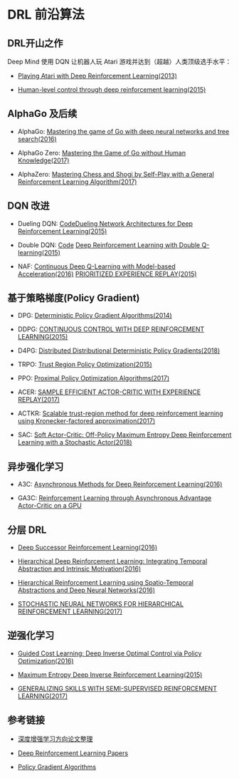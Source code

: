 # DRL 前沿算法

## DRL开山之作
Deep Mind 使用 DQN 让机器人玩 Atari 游戏并达到（超越）人类顶级选手水平：

+ [Playing Atari with Deep Reinforcement Learning(2013)](https://arxiv.org/pdf/1312.5602.pdf)

+ [Human-level control through deep reinforcement learning(2015)](https://daiwk.github.io/assets/dqn.pdf)

## AlphaGo 及后续

+ AlphaGo: [Mastering the game of Go with deep neural networks and tree search(2016)](https://storage.googleapis.com/deepmind-media/alphago/AlphaGoNaturePaper.pdf)

+ AlphaGo Zero: [Mastering the Game of Go without Human Knowledge(2017)](http://discovery.ucl.ac.uk/10045895/1/agz_unformatted_nature.pdf)

+ AlphaZero: [Mastering Chess and Shogi by Self-Play with a General Reinforcement Learning Algorithm(2017)](https://arxiv.org/pdf/1712.01815.pdf)

## DQN 改进
+ Dueling DQN: [Code](https://github.com/NeuronDance/DeepRL/tree/master/DRL%E5%89%8D%E6%B2%BF%E7%AE%97%E6%B3%95/Dueling-DQN)[Dueling Network Architectures for Deep Reinforcement Learning(2015)](https://arxiv.org/pdf/1511.06581.pdf)

+ Double DQN: [Code](https://github.com/NeuronDance/DeepRL/tree/master/DRL%E5%89%8D%E6%B2%BF%E7%AE%97%E6%B3%95/Dueling-DQN) [Deep Reinforcement Learning with Double Q-learning(2015)](https://arxiv.org/pdf/1509.06461.pdf)

+ NAF: [Continuous Deep Q-Learning with Model-based Acceleration(2016)](https://arxiv.org/pdf/1603.00748.pdf)
[PRIORITIZED EXPERIENCE REPLAY(2015)](https://arxiv.org/pdf/1511.05952.pdf)

## 基于策略梯度(Policy Gradient)
+ DPG: [Deterministic Policy Gradient Algorithms(2014)](https://hal.inria.fr/file/index/docid/938992/filename/dpg-icml2014.pdf)

+ DDPG: [CONTINUOUS CONTROL WITH DEEP REINFORCEMENT LEARNING(2015)](https://arxiv.org/pdf/1509.02971.pdf)

+ D4PG: [Distributed Distributional Deterministic Policy Gradients(2018)](https://openreview.net/pdf?id=SyZipzbCb)

+ TRPO: [Trust Region Policy Optimization(2015)](https://arxiv.org/pdf/1502.05477.pdf)

+ PPO: [Proximal Policy Optimization Algorithms(2017)](https://arxiv.org/pdf/1707.06347.pdf)

+ ACER: [SAMPLE EFFICIENT ACTOR-CRITIC WITH EXPERIENCE REPLAY(2017)](https://arxiv.org/pdf/1611.01224.pdf)

+ ACTKR: [Scalable trust-region method for deep reinforcement learning using Kronecker-factored approximation(2017)](https://arxiv.org/pdf/1708.05144.pdf)

+ SAC: [Soft Actor-Critic: Off-Policy Maximum Entropy Deep Reinforcement Learning with a Stochastic Actor(2018)](https://arxiv.org/pdf/1801.01290.pdf)

## 异步强化学习
+ A3C: [Asynchronous Methods for Deep Reinforcement Learning(2016)](http://arxiv.org/abs/1602.01783)

+ GA3C: [Reinforcement Learning through Asynchronous Advantage Actor-Critic on a GPU](https://openreview.net/pdf?id=r1VGvBcxl)

## 分层 DRL
+ [Deep Successor Reinforcement Learning(2016)](https://arxiv.org/pdf/1606.02396.pdf)

+ [Hierarchical Deep Reinforcement Learning: Integrating Temporal Abstraction and Intrinsic Motivation(2016)](https://arxiv.org/pdf/1604.06057.pdf)

+ [Hierarchical Reinforcement Learning using Spatio-Temporal Abstractions and Deep Neural Networks(2016)](https://arxiv.org/pdf/1605.05359v1.pdf)

+ [STOCHASTIC NEURAL NETWORKS FOR HIERARCHICAL REINFORCEMENT LEARNING(2017)](https://openreview.net/pdf?id=B1oK8aoxe)

## 逆强化学习
+ [Guided Cost Learning: Deep Inverse Optimal Control via Policy Optimization(2016)](https://arxiv.org/pdf/1603.00448v3.pdf)

+ [Maximum Entropy Deep Inverse Reinforcement Learning(2015)](https://arxiv.org/pdf/1507.04888v3.pdf)
+ [GENERALIZING SKILLS WITH SEMI-SUPERVISED REINFORCEMENT LEARNING(2017)](https://arxiv.org/pdf/1612.00429.pdf)

## 参考链接
+ [深度增强学习方向论文整理](https://zhuanlan.zhihu.com/p/23600620)

+ [Deep Reinforcement Learning Papers](https://github.com/muupan/deep-reinforcement-learning-papers)

+ [Policy Gradient Algorithms](https://lilianweng.github.io/lil-log/2018/04/08/policy-gradient-algorithms.html)
